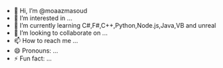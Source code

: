 - 👋 Hi, I’m @moaazmasoud
- 👀 I’m interested in ...
- 🌱 I’m currently learning C#,F#,C++,Python,Node.js,Java,VB and unreal
- 💞️ I’m looking to collaborate on ...
- 📫 How to reach me ...
- 😄 Pronouns: ...
- ⚡ Fun fact: ...

<!---
moaazmasoud/moaazmasoud is a ✨ special ✨ repository because its `README.md` (this file) appears on your GitHub profile.
You can click the Preview link to take a look at your changes.
--->
